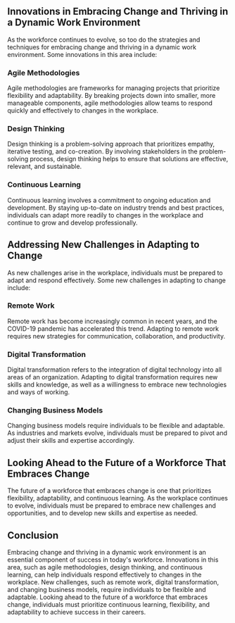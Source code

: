 
Innovations in Embracing Change and Thriving in a Dynamic Work Environment
--------------------------------------------------------------------------

As the workforce continues to evolve, so too do the strategies and techniques for embracing change and thriving in a dynamic work environment. Some innovations in this area include:

### Agile Methodologies

Agile methodologies are frameworks for managing projects that prioritize flexibility and adaptability. By breaking projects down into smaller, more manageable components, agile methodologies allow teams to respond quickly and effectively to changes in the workplace.

### Design Thinking

Design thinking is a problem-solving approach that prioritizes empathy, iterative testing, and co-creation. By involving stakeholders in the problem-solving process, design thinking helps to ensure that solutions are effective, relevant, and sustainable.

### Continuous Learning

Continuous learning involves a commitment to ongoing education and development. By staying up-to-date on industry trends and best practices, individuals can adapt more readily to changes in the workplace and continue to grow and develop professionally.

Addressing New Challenges in Adapting to Change
-----------------------------------------------

As new challenges arise in the workplace, individuals must be prepared to adapt and respond effectively. Some new challenges in adapting to change include:

### Remote Work

Remote work has become increasingly common in recent years, and the COVID-19 pandemic has accelerated this trend. Adapting to remote work requires new strategies for communication, collaboration, and productivity.

### Digital Transformation

Digital transformation refers to the integration of digital technology into all areas of an organization. Adapting to digital transformation requires new skills and knowledge, as well as a willingness to embrace new technologies and ways of working.

### Changing Business Models

Changing business models require individuals to be flexible and adaptable. As industries and markets evolve, individuals must be prepared to pivot and adjust their skills and expertise accordingly.

Looking Ahead to the Future of a Workforce That Embraces Change
---------------------------------------------------------------

The future of a workforce that embraces change is one that prioritizes flexibility, adaptability, and continuous learning. As the workplace continues to evolve, individuals must be prepared to embrace new challenges and opportunities, and to develop new skills and expertise as needed.

Conclusion
----------

Embracing change and thriving in a dynamic work environment is an essential component of success in today's workforce. Innovations in this area, such as agile methodologies, design thinking, and continuous learning, can help individuals respond effectively to changes in the workplace. New challenges, such as remote work, digital transformation, and changing business models, require individuals to be flexible and adaptable. Looking ahead to the future of a workforce that embraces change, individuals must prioritize continuous learning, flexibility, and adaptability to achieve success in their careers.
